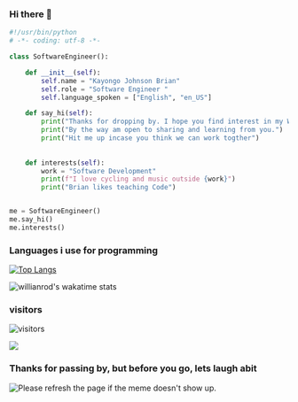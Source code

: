 ### Hi there 👋

```python
#!/usr/bin/python
# -*- coding: utf-8 -*-

class SoftwareEngineer():

    def __init__(self):
        self.name = "Kayongo Johnson Brian"
        self.role = "Software Engineer "
        self.language_spoken = ["English", "en_US"]

    def say_hi(self):
        print("Thanks for dropping by. I hope you find interest in my Work")
        print("By the way am open to sharing and learning from you.")
        print("Hit me up incase you think we can work togther")
        
    
    def interests(self):
        work = "Software Development"
        print(f"I love cycling and music outside {work}")
        print("Brian likes teaching Code")


me = SoftwareEngineer()
me.say_hi()
me.interests()
```
### Languages i use for programming
[![Top Langs](https://github-readme-stats.vercel.app/api/top-langs/?username=kaybrian&layout=compact&langs_count=8)](https://github.com/kaybrian/github-readme-stats)


![willianrod's wakatime stats](https://github-readme-stats.vercel.app/api/wakatime?username=kaybrian&v=2 )

### visitors
![visitors](https://visitor-badge.glitch.me/badge?page_id=kaybrian.kaybrian&left_color=green&right_color=red)

<a href="https://github.com/kaybrian/github-readme-stats">
  <img align="center" src="https://github-readme-stats.vercel.app/api?username=kaybrian&theme=dark&show_icons=true&count_private=true “Kayongo’s GutHub Stats" />
</a>


### Thanks for passing by, but before you go, lets laugh abit
<img src='https://random-memer.herokuapp.com/' title="Meme" alt="Please refresh the page if the meme doesn't show up.">

